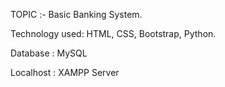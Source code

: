  TOPIC :- Basic Banking System. 

Technology used: HTML, CSS, Bootstrap, Python. 

Database : MySQL

Localhost : XAMPP Server
